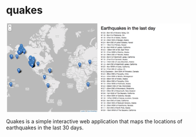 # quakes


![Quakes](/quakes.png?raw=true "Optional Title")

Quakes is a simple interactive web application that maps the locations of earthquakes in the last 30 days.
